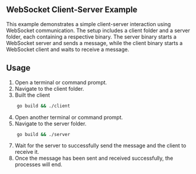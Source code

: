 ## WebSocket Client-Server Example

This example demonstrates a simple client-server interaction using WebSocket communication. 
The setup includes a client folder and a server folder, each containing a respective binary.
The server binary starts a WebSocket server and sends a message, while the client binary 
starts a WebSocket client and waits to receive a message.

## Usage

1. Open a terminal or command prompt.
2. Navigate to the client folder.
3. Built the client
``` bash
    go build && ./client
```
4. Open another terminal or command prompt.
5. Navigate to the server folder.
``` bash
    go build && ./server
```
7. Wait for the server to successfully send the message and the client to receive it.
8. Once the message has been sent and received successfully, the processes will end.
